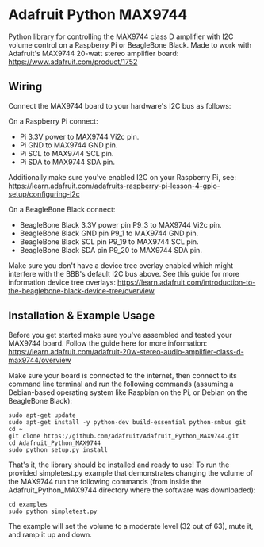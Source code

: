 # Adafruit Python MAX9744

Python library for controlling the MAX9744 class D amplifier with I2C volume
control on a Raspberry Pi or BeagleBone Black.  Made to work with Adafruit's
MAX9744 20-watt stereo amplifier board: https://www.adafruit.com/product/1752

## Wiring

Connect the MAX9744 board to your hardware's I2C bus as follows:

On a Raspberry Pi connect:
*   Pi 3.3V power to MAX9744 Vi2c pin.
*   Pi GND to MAX9744 GND pin.
*   Pi SCL to MAX9744 SCL pin.
*   Pi SDA to MAX9744 SDA pin.

Additionally make sure you've enabled I2C on your Raspberry Pi, see:
https://learn.adafruit.com/adafruits-raspberry-pi-lesson-4-gpio-setup/configuring-i2c

On a BeagleBone Black connect:
*   BeagleBone Black 3.3V power pin P9_3 to MAX9744 Vi2c pin.
*   BeagleBone Black GND pin P9_1 to MAX9744 GND pin.
*   BeagleBone Black SCL pin P9_19 to MAX9744 SCL pin.
*   BeagleBone Black SDA pin P9_20 to MAX9744 SDA pin.

Make sure you don't have a device tree overlay enabled which might interfere with
the BBB's default I2C bus above.  See this guide for more information device tree
overlays:
https://learn.adafruit.com/introduction-to-the-beaglebone-black-device-tree/overview

## Installation & Example Usage

Before you get started make sure you've assembled and tested your MAX9744 board.
Follow the guide here for more information:
https://learn.adafruit.com/adafruit-20w-stereo-audio-amplifier-class-d-max9744/overview

Make sure your board is connected to the internet, then connect to its command
line terminal and run the following commands (assuming a Debian-based operating
system like Raspbian on the Pi, or Debian on the BeagleBone Black):

    sudo apt-get update
    sudo apt-get install -y python-dev build-essential python-smbus git
    cd ~
    git clone https://github.com/adafruit/Adafruit_Python_MAX9744.git
    cd Adafruit_Python_MAX9744
    sudo python setup.py install

That's it, the library should be installed and ready to use!  To run the
provided simpletest.py example that demonstrates changing the volume of the MAX9744
run the following commands (from inside the Adafruit_Python_MAX9744 directory
where the software was downloaded):

    cd examples
    sudo python simpletest.py

The example will set the volume to a moderate level (32 out of 63), mute it,
and ramp it up and down.
